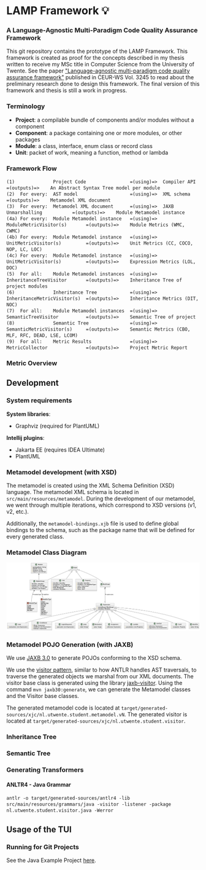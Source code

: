 # LAMP Framework 💡
### A Language-Agnostic Multi-Paradigm Code Quality Assurance Framework
This git repository contains the prototype of the LAMP Framework.
This framework is created as proof for the concepts described in my thesis written to receive my MSc title in Computer Science from the University of Twente.
See the paper ["Language-agnostic multi-paradigm code quality assurance framework"](https://ceur-ws.org/Vol-3245/) published in CEUR-WS Vol. 3245 to read about the preliminary research done to design this framework.
The final version of this framework and thesis is still a work in progress.

### Terminology
- **Project**: a compilable bundle of components and/or modules without a component
- **Component**: a package containing one or more modules, or other packages
- **Module**: a class, interface, enum class or record class
- **Unit**: packet of work, meaning a function, method or lambda

### Framework Flow

```
(1)              Project Code                =(using)=>  Compiler API                 =(outputs)=>    An Abstract Syntax Tree model per module
(2)  For every:  AST model                   =(using)=>  XML schema                   =(outputs)=>    Metamodel XML document
(3)  For every:  Metamodel XML document      =(using)=>  JAXB Unmarshalling           =(outputs)=>    Module Metamodel instance
(4a) For every:  Module Metamodel instance   =(using)=>  ModuleMetricVisitor(s)       =(outputs)=>    Module Metrics (WMC, CWMC)
(4b) For every:  Module Metamodel instance   =(using)=>  UnitMetricVisitor(s)         =(outputs)=>    Unit Metrics (CC, COCO, NOP, LC, LOC)
(4c) For every:  Module Metamodel instance   =(using)=>  UnitMetricVisitor(s)         =(outputs)=>    Expression Metrics (LOL, DOC)
(5)  For all:    Module Metamodel instances  =(using)=>  InheritanceTreeVisitor       =(outputs)=>    Inheritance Tree of project modules 
(6)              Inheritance Tree            =(using)=>  InheritanceMetricVisitor(s)  =(outputs)=>    Inheritance Metrics (DIT, NOC)
(7)  For all:    Module Metamodel instances  =(using)=>  SemanticTreeVisitor          =(outputs)=>    Semantic Tree of project
(8)              Semantic Tree               =(using)=>  SemanticMetricVisitor(s)     =(outputs)=>    Semantic Metrics (CBO, MLF, RFC, DEAD, LSE, LCOM)
(9)  For all:    Metric Results              =(using)=>  MetricCollector              =(outputs)=>    Project Metric Report
```

### Metric Overview
[//]: # (TODO: Explain all metrics.)


## Development

### System requirements
**System libraries**:
- Graphviz (required for PlantUML)

**Intellij plugins**:
- Jakarta EE (requires IDEA Ultimate)
- PlantUML


### Metamodel development (with XSD)
The metamodel is created using the XML Schema Definition (XSD) language.
The metamodel XML schema is located in `src/main/resources/metamodel`. 
During the development of our metamodel, we went through multiple iterations, which correspond to XSD versions (v1, v2, etc.).

Additionally, the `metamodel-bindings.xjb` file is used to define global bindings to the schema, such as the package name that will be defined for every generated class.

### Metamodel Class Diagram
![Metamodel Class Diagram](./docs/metamodel-v2-8.png)

### Metamodel POJO Generation (with JAXB)
We use [JAXB 3.0](https://jakarta.ee/specifications/xml-binding/3.0/jakarta-xml-binding-spec-3.0.html) to generate POJOs conforming to the XSD schema.

We use the [visitor pattern](https://refactoring.guru/design-patterns/visitor), similar to how ANTLR handles AST traversals, to traverse the generated objects we marshal from our XML documents. 
The visitor base class is generated using the library [jaxb-visitor](https://github.com/massfords/jaxb-visitor).
Using the command `mvn jaxb30:generate`, we can generate the Metamodel classes and the Visitor base classes.

The generated metamodel code is located at `target/generated-sources/xjc/nl.utwente.student.metamodel.vN`.
The generated visitor is located at `target/generated-sources/xjc/nl.utwente.student.visitor`.

### Inheritance Tree
[//]: # (TODO: Explain how it looks and works.)

### Semantic Tree
[//]: # (TODO: Explain how it looks and works.)


### Generating Transformers
#### ANLTR4 - Java Grammar
```
antlr -o target/generated-sources/antlr4 -lib src/main/resources/grammars/java -visitor -listener -package nl.utwente.student.visitor.java -Werror
```

## Usage of the TUI
### Running for Git Projects
See the Java Example Project [here](https://github.com/MarnickvdA/LAMP-Java17.git).